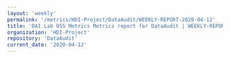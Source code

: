 ```yaml
---
layout: 'weekly'
permalink: '/metrics/HDI-Project/DataAudit/WEEKLY-REPORT-2020-04-12'
title: 'DAI Lab OSS Metrics Metrics report for DataAudit | WEEKLY-REPORT-2020-04-12'
organization: 'HDI-Project'
repository: 'DataAudit'
current_date: '2020-04-12'
---
```

